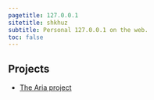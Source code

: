 ```yaml
---
pagetitle: 127.0.0.1
sitetitle: shkhuz
subtitle: Personal 127.0.0.1 on the web.
toc: false
---
```


## Projects

- [The Aria project](aria/)
